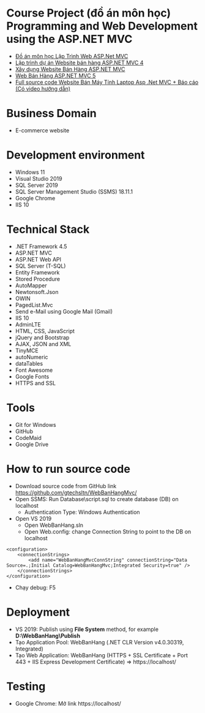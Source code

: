 # Course Project (đồ án môn học) Programming and Web Development using the ASP.NET MVC

+ [Đồ án môn học Lập Trình Web ASP.Net MVC](https://github.com/hienlt0610/mvc-ban-hang)
+ [Lập trình dự án Website bán hàng ASP.NET MVC 4](https://tedu.com.vn/khoa-hoc/lap-trinh-du-an-website-ban-hang-aspnet-mvc-4-1.html)
+ [Xây dụng Website Bán Hàng ASP.NET MVC](https://www.youtube.com/playlist?list=PL88xOdcMevRsEUEaZ7KQ1-8s3bxrw1lfb)
+ [Web Bán Hàng ASP.NET MVC 5](https://sharecode.vn/source-code/web-ban-hang-aspnet-mvc-5-7858.htm)
+ [Full source code Website Bán Máy Tính Laptop Asp .Net MVC + Báo cáo (Có video hướng dẫn)](https://topcode.vn/source-code/full-code-website-ban-game-co-bao-cao-demo-asp-net-core-mvc-45757.htm)

# Business Domain
+ E-commerce website

# Development environment
+ Windows 11
+ Visual Studio 2019
+ SQL Server 2019
+ SQL Server Management Studio (SSMS) 18.11.1
+ Google Chrome
+ IIS 10

# Technical Stack
+ .NET Framework 4.5
+ ASP.NET MVC
+ ASP.NET Web API
+ SQL Server (T-SQL)
+ Entity Framework
+ Stored Procedure
+ AutoMapper
+ Newtonsoft.Json
+ OWIN
+ PagedList.Mvc
+ Send e-Mail using Google Mail (Gmail)
+ IIS 10
+ AdminLTE
+ HTML, CSS, JavaScript
+ jQuery and Bootstrap
+ AJAX, JSON and XML
+ TinyMCE
+ autoNumeric
+ dataTables
+ Font Awesome
+ Google Fonts
+ HTTPS and SSL

# Tools
+ Git for Windows
+ GitHub
+ CodeMaid
+ Google Drive

# How to run source code
+ Download source code from GitHub link https://github.com/gtechsltn/WebBanHangMvc/
+ Open SSMS: Run Database\script.sql to create database (DB) on localhost
  + Authentication Type: Windows Authentication
+ Open VS 2019
  + Open WebBanHang.sln
  + Open Web.config: change Connection String to point to the DB on localhost
```
<configuration>
    <connectionStrings>
        <add name="WebBanHangMvcConnString" connectionString="Data Source=.;Initial Catalog=WebBanHangMvc;Integrated Security=true" />
    </connectionStrings>
</configuration>
```
  + Chạy debug: F5

# Deployment
+ VS 2019: Publish using **File System** method, for example **D:\WebBanHang\Publish**
+ Tạo Application Pool: WebBanHang (.NET CLR Version v4.0.30319, Integrated)
+ Tạo Web Application: WebBanHang (HTTPS + SSL Certificate + Port 443 + IIS Express Development Certificate) => https://localhost/

# Testing
+ Google Chrome: Mở link https://localhost/
